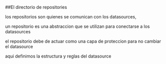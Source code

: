 ##El directorio de repositories

los repositorios son quienes se comunican con los datasources,

un repositorio es una abstraccion que se utilizan para conectarse a los datasources

el repositorio debe de actuar como una capa de proteccion para no cambiar el datasource

aqui definimos la estructura y reglas del datasource